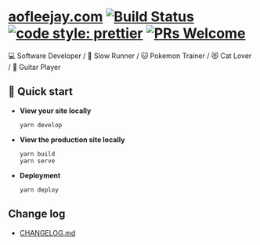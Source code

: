 # [aofleejay.com](https://aofleejay.com) [![Build Status](https://travis-ci.org/aofleejay/aofleejay.com.svg?branch=master)](https://travis-ci.org/aofleejay/aofleejay.com) [![code style: prettier](https://img.shields.io/badge/code_style-prettier-ff69b4.svg)](https://github.com/prettier/prettier) [![PRs Welcome](https://img.shields.io/badge/PRs-welcome-brightgreen.svg)](http://makeapullrequest.com)
💻 Software Developer / 🏃 Slow Runner / 🐱 Pokemon Trainer / 😻 Cat Lover / 🎸 Guitar Player

## 🚀 Quick start
-  **View your site locally**
    ```
    yarn develop
    ```

-  **View the production site locally**
    ```
    yarn build
    yarn serve
    ```

-  **Deployment**
    ```
    yarn deploy
    ```

## Change log
- [CHANGELOG.md](CHANGELOG.md)
